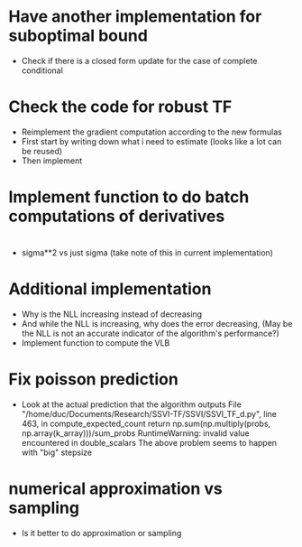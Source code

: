 # Have another implementation for suboptimal bound
- Check if there is a closed form update for the case of complete conditional 


# Check the code for robust TF
- Reimplement the gradient computation according to the new formulas
- First start by writing down what i need to estimate (looks like a lot 
can be reused)
- Then implement

# Implement function to do batch computations of derivatives


# 
- sigma**2 vs just sigma (take note of this in current implementation)

# Additional implementation
- Why is the NLL increasing instead of decreasing
- And while the NLL is increasing, why does the error decreasing,
(May be the NLL is not an accurate indicator of the algorithm's performance?) 
- Implement function to compute the VLB


# Fix poisson prediction
- Look at the actual prediction that the algorithm outputs
  File "/home/duc/Documents/Research/SSVI-TF/SSVI/SSVI_TF_d.py", line 463, in compute_expected_count
    return np.sum(np.multiply(probs, np.array(k_array)))/sum_probs
RuntimeWarning: invalid value encountered in double_scalars
The above problem seems to happen with "big" stepsize

# numerical approximation vs sampling
- Is it better to do approximation or sampling




